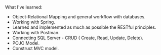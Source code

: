 What I've learned:
- Object-Relational Mapping and general workflow with databases.
- Working with Spring.
- Learned and implemented as much as possible the RESTful principles.
- Working with Postman.
- Connecting SQL Server - CRUD ( Create, Read, Update, Delete).
- POJO Model.
- Construct MVC model.

